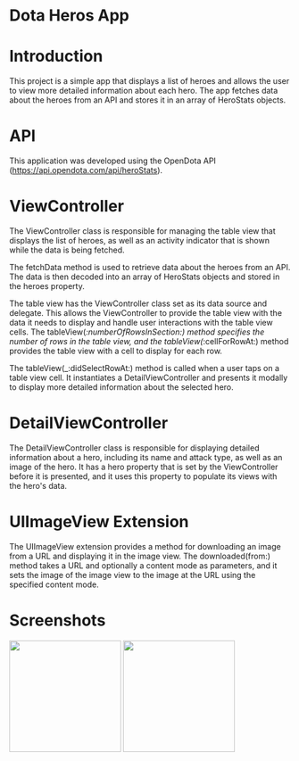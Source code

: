# Dota Heros App

# Introduction
This project is a simple app that displays a list of heroes and allows the user to view more detailed information about each hero. The app fetches data about the heroes from an API and stores it in an array of HeroStats objects.

# API
This application was developed using the OpenDota API (https://api.opendota.com/api/heroStats).

# ViewController

The ViewController class is responsible for managing the table view that displays the list of heroes, as well as an activity indicator that is shown while the data is being fetched.

The fetchData method is used to retrieve data about the heroes from an API. The data is then decoded into an array of HeroStats objects and stored in the heroes property.

The table view has the ViewController class set as its data source and delegate. This allows the ViewController to provide the table view with the data it needs to display and handle user interactions with the table view cells. The tableView(_:numberOfRowsInSection:) method specifies the number of rows in the table view, and the tableView(_:cellForRowAt:) method provides the table view with a cell to display for each row.

The tableView(_:didSelectRowAt:) method is called when a user taps on a table view cell. It instantiates a DetailViewController and presents it modally to display more detailed information about the selected hero.

# DetailViewController

The DetailViewController class is responsible for displaying detailed information about a hero, including its name and attack type, as well as an image of the hero. It has a hero property that is set by the ViewController before it is presented, and it uses this property to populate its views with the hero's data.

# UIImageView Extension

The UIImageView extension provides a method for downloading an image from a URL and displaying it in the image view. The downloaded(from:) method takes a URL and optionally a content mode as parameters, and it sets the image of the image view to the image at the URL using the specified content mode.


# Screenshots

<img src="https://i.imgur.com/CAsveiZ.png" width="200">

<img src="https://i.imgur.com/6k3NRxX.png" width="200"/>






